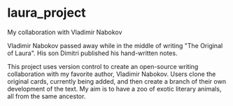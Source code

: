 # laura_project
My collaboration with Vladimir Nabokov

Vladimir Nabokov passed away while in the middle of writing "The Original of Laura". His son Dimitri published his hand-written notes.

This project uses version control to create an open-source writing collaboration with my favorite author, Vladimir Nabokov. Users clone the original cards, currently being added, and then create a branch of their own development of the text. My aim is to have a zoo of exotic literary animals, all from the same ancestor.
